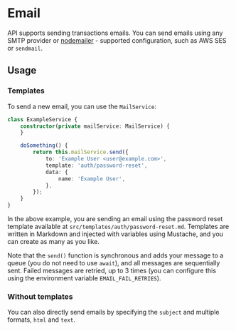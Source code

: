 # Email

API supports sending transactions emails. You can send emails using any SMTP provider
or [nodemailer](https://nodemailer.com/about/) - supported configuration, such as AWS SES or `sendmail`.

## Usage

### Templates

To send a new email, you can use the `MailService`:

```ts
class ExampleService {
	constructor(private mailService: MailService) {
	}

	doSomething() {
		return this.mailService.send({
			to: 'Example User <user@example.com>',
			template: 'auth/password-reset',
			data: {
				name: 'Example User',
			},
		});
	}
}
```

In the above example, you are sending an email using the password reset template available
at `src/templates/auth/password-reset.md`. Templates are written in Markdown and injected with variables using Mustache,
and you can create as many as you like.

Note that the `send()` function is synchronous and adds your message to a queue (you do not need to use `await`), and
all messages are sequentially sent. Failed messages are retried, up to 3 times (you can configure this using the
environment variable `EMAIL_FAIL_RETRIES`).

### Without templates

You can also directly send emails by specifying the `subject` and multiple formats, `html` and `text`.
